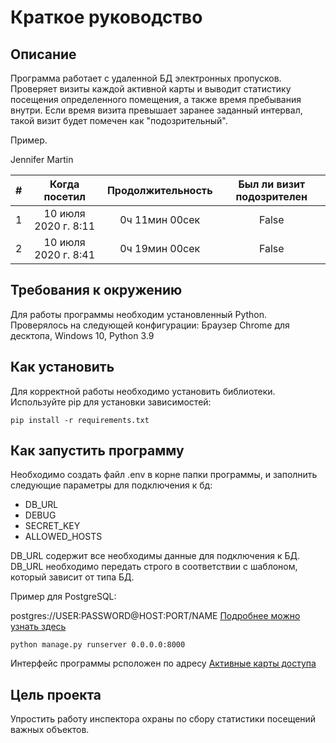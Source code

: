 # Краткое руководство

## Описание

Программа работает с удаленной БД электронных пропусков. Проверяет визиты каждой активной карты
и выводит статистику посещения определенного помещения, а также время пребывания внутри.
Если время визита превышает заранее заданный интервал, такой визит будет помечен как "подозрительный".

Пример.

Jennifer Martin

| # |	Когда посетил	| Продолжительность | Был ли визит подозрителен |
|:---:|:-------------------:|:-------------------:|:---------------------------:|
|1|10 июля 2020 г. 8:11|0ч 11мин 00сек|False|
|2|10 июля 2020 г. 8:41|0ч 19мин 00сек|False|

## Требования к окружению

Для работы программы необходим установленный Python.
Проверялось на следующей конфигурации:
Браузер Chrome для десктопа, Windows 10, Python 3.9

## Как установить

Для корректной работы необходимо установить библиотеки.
Используйте pip для установки зависимостей:

```
pip install -r requirements.txt
```

## Как запустить программу

Необходимо создать файл .env в корне папки программы, и заполнить следующие параметры для подключения к бд:

- DB_URL
- DEBUG
- SECRET_KEY
- ALLOWED_HOSTS

DB_URL содержит все необходимы данные для подключения к БД. DB_URL необходимо передать строго в соответствии
с шаблоном, который зависит от типа БД.

Пример для PostgreSQL: 

postgres://USER:PASSWORD@HOST:PORT/NAME
[Подробнее можно узнать здесь](https://github.com/jacobian/dj-database-url)




```
python manage.py runserver 0.0.0.0:8000
```

Интерфейс программы рсположен по адресу [Активные карты доступа](http://127.0.0.1:8000/)

## Цель проекта

Упростить работу инспектора охраны по сбору статистики посещений важных объектов.

